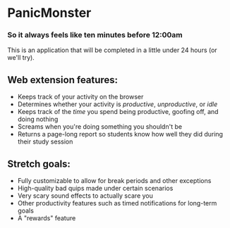 # PanicMonster
### So it always feels like ten minutes before 12:00am

This is an application that will be completed in a little under 24 hours (or we'll try).

## Web extension features:

* Keeps track of your activity on the browser
* Determines whether your activity is *productive*, *unproductive*, or *idle*
* Keeps track of the *time* you spend being productive, goofing off, and doing nothing
* Screams when you're doing something you shouldn't be
* Returns a page-long report so students know how well they did during their study session

## Stretch goals:

* Fully customizable to allow for break periods and other exceptions
* High-quality bad quips made under certain scenarios
* Very scary sound effects to actually scare you
* Other productivity features such as timed notifications for long-term goals
* A "rewards" feature
